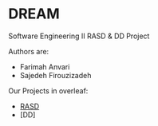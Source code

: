 # DREAM
Software Engineering II 
RASD & DD Project

Authors are: 
* Farimah Anvari
* Sajedeh Firouzizadeh

Our Projects in overleaf:

* [RASD](https://www.overleaf.com/read/bxjnxknqfsys)
* [DD]

